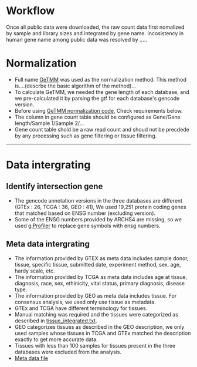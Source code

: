 # Workflow
Once all public data were downloaded, the raw count data first nomalized by sample and library sizes and integrated by gene name. Incosistency in human gene name among public data was resolved by .....

# Normalization
+  Full name [GeTMM](https://bmcbioinformatics.biomedcentral.com/articles/10.1186/s12859-018-2246-7) was used as the normalization method. This method is....(descrbe the basic algorithm of the method)...
+  To calculate GeTMM, we needed the gene length of each database, and we pre-calculated it by parsing the gtf for each database's gencode version.
+  Before using [GeTMM normalization code](HUPTA/Codes/Analysis/2_Intergrating_data_and_Normalization/GeTMM_calculate.R), Check requirements below.
  +  The column in gene count table should be configured as Gene/Gene length/Sample 1/Sample 2/... 
  +  Gene count table shold be a raw read count and shoud not be precdede by any processing such as gene filtering or tissue filtering.

---------
# Data intergrating

## Identify intersection gene 

+ The gencode annotation versions in the three databases are different (GTEx : 26, TCGA : 36, GEO : 41), We used 19,251 protein coding genes that matched based on ENSG number (excluding version).
+ Some of the ENSG numbers provided by ARCHS4 are missing, so we used [g:Profiler](https://biit.cs.ut.ee/gprofiler/gost) to replace gene symbols with ensg numbers.

## Meta data intergrating
+ The information provided by GTEX as meta data includes sample donor, tissue, specific tissue, submitted date, experiment method, sex, age, hardy scale, etc.
+ The information provided by TCGA as meta data includes age at tissue, diagnosis, race, sex, ethinicity, vital status, primary diagnosis, disease type.
+ The information provided by GEO as meta data includes tissue. For consensus analysis, we used only use tissue as metadata.
+ GTEx and TCGA have different terminology for tissues.
+ Manual matching was required and the tissues were categorized as described in [tissue_integrated.txt](HUPTA/Codes/Analysis/2_Intergrating_data_and_Normalization/tissue_integrated.txt).  
+ GEO categorizes tissues as described in the GEO description, we only used samples whose tissues in TCGA and GTEx matched the description exactly to get more accurate data.
+ Tissues with less than 100 samples for tissues present in the three databases were excluded from the analysis.
+ [Meta data file](HUPTA/Codes/Analysis/META_MAJOR_TISSUE.tsv)
